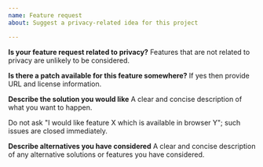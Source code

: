 ```yaml
---
name: Feature request
about: Suggest a privacy-related idea for this project

---
```


**Is your feature request related to privacy?**
Features that are not related to privacy are unlikely to be considered.

**Is there a patch available for this feature somewhere?**
If yes then provide URL and license information.

**Describe the solution you would like**
A clear and concise description of what you want to happen.

Do not ask "I would like feature X which is available in browser Y"; such issues are closed immediately.

**Describe alternatives you have considered**
A clear and concise description of any alternative solutions or features you have considered.
